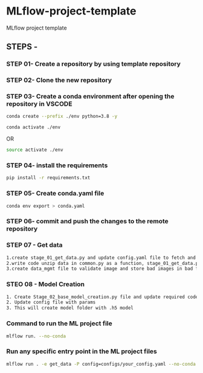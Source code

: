 # MLflow-project-template
MLflow project template

## STEPS -

### STEP 01- Create a repository by using template repository

### STEP 02- Clone the new repository

### STEP 03- Create a conda environment after opening the repository in VSCODE

```bash
conda create --prefix ./env python=3.8 -y
```

```bash
conda activate ./env
```
OR
```bash
source activate ./env
```

### STEP 04- install the requirements
```bash
pip install -r requirements.txt
```

### STEP 05- Create conda.yaml file
```bash
conda env export > conda.yaml
```


### STEP 06- commit and push the changes to the remote repository

### STEP 07 - Get data
```bash
1.create stage_01_get_data.py and update config.yaml file to fetch and create data file
2.write code unzip data in common.py as a function, stage_01_get_data.py file and config.yaml
3.create data_mgmt file to validate image and store bad images in bad folder, update cnfig.yaml file and stage_01_get_data
```

### STEO 08 - Model Creation
```bash
1. Create Stage_02_base_model_creation.py file and update required code
2. Update config file with params
3. This will create model folder with .h5 model
```

### Command to run the ML project file
```bash
mlflow run. --no-conda
```

### Run any specific entry point in the ML project files
```bash
mlflow run . -e get_data -P config=configs/your_config.yaml --no-conda
```